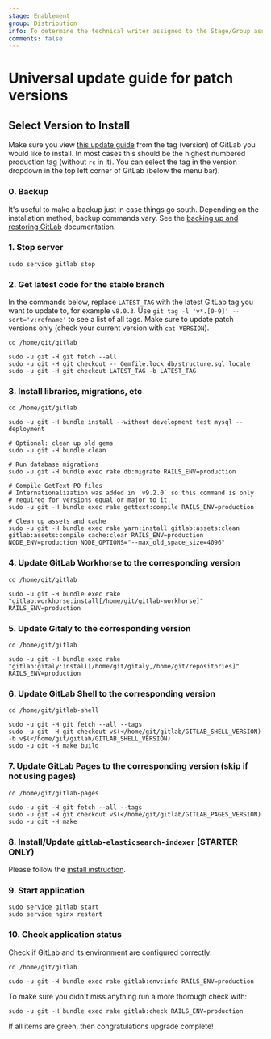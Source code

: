 ```yaml
---
stage: Enablement
group: Distribution
info: To determine the technical writer assigned to the Stage/Group associated with this page, see https://about.gitlab.com/handbook/engineering/ux/technical-writing/#assignments
comments: false
---
```


# Universal update guide for patch versions

## Select Version to Install

Make sure you view [this update guide](https://gitlab.com/gitlab-org/gitlab/blob/master/doc/update/patch_versions.md) from the tag (version) of GitLab you would like to install.
In most cases this should be the highest numbered production tag (without `rc` in it).
You can select the tag in the version dropdown in the top left corner of GitLab (below the menu bar).

### 0. Backup

It's useful to make a backup just in case things go south. Depending on the installation method, backup commands vary. See the [backing up and restoring GitLab](../raketasks/backup_restore.md) documentation.

### 1. Stop server

```shell
sudo service gitlab stop
```

### 2. Get latest code for the stable branch

In the commands below, replace `LATEST_TAG` with the latest GitLab tag you want
to update to, for example `v8.0.3`. Use `git tag -l 'v*.[0-9]' --sort='v:refname'`
to see a list of all tags. Make sure to update patch versions only (check your
current version with `cat VERSION`).

```shell
cd /home/git/gitlab

sudo -u git -H git fetch --all
sudo -u git -H git checkout -- Gemfile.lock db/structure.sql locale
sudo -u git -H git checkout LATEST_TAG -b LATEST_TAG
```

### 3. Install libraries, migrations, etc

```shell
cd /home/git/gitlab

sudo -u git -H bundle install --without development test mysql --deployment

# Optional: clean up old gems
sudo -u git -H bundle clean

# Run database migrations
sudo -u git -H bundle exec rake db:migrate RAILS_ENV=production

# Compile GetText PO files
# Internationalization was added in `v9.2.0` so this command is only
# required for versions equal or major to it.
sudo -u git -H bundle exec rake gettext:compile RAILS_ENV=production

# Clean up assets and cache
sudo -u git -H bundle exec rake yarn:install gitlab:assets:clean gitlab:assets:compile cache:clear RAILS_ENV=production NODE_ENV=production NODE_OPTIONS="--max_old_space_size=4096"
```

### 4. Update GitLab Workhorse to the corresponding version

```shell
cd /home/git/gitlab

sudo -u git -H bundle exec rake "gitlab:workhorse:install[/home/git/gitlab-workhorse]" RAILS_ENV=production
```

### 5. Update Gitaly to the corresponding version

```shell
cd /home/git/gitlab

sudo -u git -H bundle exec rake "gitlab:gitaly:install[/home/git/gitaly,/home/git/repositories]" RAILS_ENV=production
```

### 6. Update GitLab Shell to the corresponding version

```shell
cd /home/git/gitlab-shell

sudo -u git -H git fetch --all --tags
sudo -u git -H git checkout v$(</home/git/gitlab/GITLAB_SHELL_VERSION) -b v$(</home/git/gitlab/GITLAB_SHELL_VERSION)
sudo -u git -H make build
```

### 7. Update GitLab Pages to the corresponding version (skip if not using pages)

```shell
cd /home/git/gitlab-pages

sudo -u git -H git fetch --all --tags
sudo -u git -H git checkout v$(</home/git/gitlab/GITLAB_PAGES_VERSION)
sudo -u git -H make
```

### 8. Install/Update `gitlab-elasticsearch-indexer` **(STARTER ONLY)**

Please follow the [install instruction](../integration/elasticsearch.md#installing-elasticsearch).

### 9. Start application

```shell
sudo service gitlab start
sudo service nginx restart
```

### 10. Check application status

Check if GitLab and its environment are configured correctly:

```shell
cd /home/git/gitlab

sudo -u git -H bundle exec rake gitlab:env:info RAILS_ENV=production
```

To make sure you didn't miss anything run a more thorough check with:

```shell
sudo -u git -H bundle exec rake gitlab:check RAILS_ENV=production
```

If all items are green, then congratulations upgrade complete!
